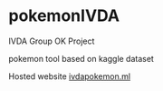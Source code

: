 # pokemonIVDA
IVDA Group OK Project

pokemon tool based on kaggle dataset

Hosted website [ivdapokemon.ml](ivdapokemon.ml)
